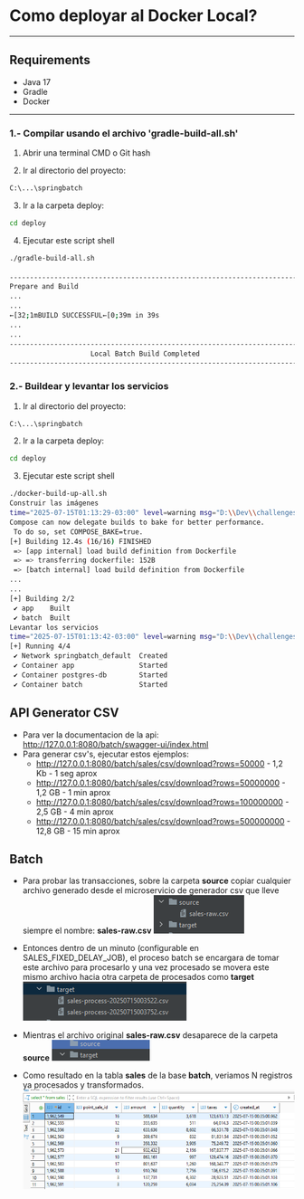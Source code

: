 # Como deployar al Docker Local?

---


## Requirements
- Java 17
- Gradle
- Docker 
---

### 1.- Compilar usando el archivo 'gradle-build-all.sh'
1) Abrir una terminal CMD o Git hash

2) Ir al directorio del proyecto:
```bash
C:\...\springbatch
```

3) Ir a la carpeta deploy:
```bash
cd deploy
```

4) Ejecutar este script shell
```bash
./gradle-build-all.sh 

-----------------------------------------------------------------------
Prepare and Build
...
...
←[32;1mBUILD SUCCESSFUL←[0;39m in 39s
...
...
-----------------------------------------------------------------------
                    Local Batch Build Completed
-----------------------------------------------------------------------
```

### 2.- Buildear y levantar los servicios
1) Ir al directorio del proyecto:
```bash
C:\...\springbatch
```

2) Ir a la carpeta deploy:
```bash
cd deploy
```

3) Ejecutar este script shell
```bash
./docker-build-up-all.sh
Construir las imágenes
time="2025-07-15T01:13:29-03:00" level=warning msg="D:\\Dev\\challenges\\accenture\\springbatch\\docker-compose.yml: the attribute `version` is obsolete, it will be ignored, please remove it to avoid potential confusion"
Compose can now delegate builds to bake for better performance.
 To do so, set COMPOSE_BAKE=true.
[+] Building 12.4s (16/16) FINISHED                                                                                                                                                                                docker:desktop-linux
 => [app internal] load build definition from Dockerfile                                                                                                                                                                           0.2s
 => => transferring dockerfile: 152B                                                                                                                                                                                               0.2s
 => [batch internal] load build definition from Dockerfile 
...
...
[+] Building 2/2
 ✔ app    Built                                                                                                                                                                                                                    0.0s
 ✔ batch  Built 
Levantar los servicios
time="2025-07-15T01:13:42-03:00" level=warning msg="D:\\Dev\\challenges\\accenture\\springbatch\\docker-compose.yml: the attribute `version` is obsolete, it will be ignored, please remove it to avoid potential confusion"
[+] Running 4/4
 ✔ Network springbatch_default  Created                                                                                                                                                                                            0.1s
 ✔ Container app                Started                                                                                                                                                                                            1.1s
 ✔ Container postgres-db        Started                                                                                                                                                                                            1.2s
 ✔ Container batch              Started  
```

## API Generator CSV

- Para ver la documentacion de la api: http://127.0.0.1:8080/batch/swagger-ui/index.html
- Para generar csv's, ejecutar estos ejemplos:
   - http://127.0.0.1:8080/batch/sales/csv/download?rows=50000 - 1,2 Kb - 1 seg aprox
   - http://127.0.0.1:8080/batch/sales/csv/download?rows=50000000 - 1,2 GB - 1 min aprox
   - http://127.0.0.1:8080/batch/sales/csv/download?rows=100000000 - 2,5 GB - 4 min aprox
   - http://127.0.0.1:8080/batch/sales/csv/download?rows=500000000 - 12,8 GB - 15 min aprox

## Batch

- Para probar las transacciones, sobre la carpeta **source** copiar cualquier archivo generado desde el microservicio de generador csv que lleve siempre el nombre: **sales-raw.csv**
  ![img.png](images/folder_source.png)


- Entonces dentro de un minuto (configurable en SALES_FIXED_DELAY_JOB), el proceso batch se encargara de tomar este archivo para procesarlo y
  una vez procesado se movera este mismo archivo hacia otra carpeta de procesados como **target**
  ![img.png](images/folder_target.png)


- Mientras el archivo original **sales-raw.csv** desaparece de la carpeta **source**
  ![img.png](images/folder_source_empty.png)


- Como resultado en la tabla **sales** de la base **batch**, veriamos N registros ya procesados y transformados.
  ![img.png](images/postgresql.png)
  